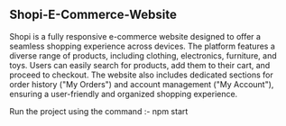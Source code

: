 ## Shopi-E-Commerce-Website
Shopi is a fully responsive e-commerce website designed to offer a seamless shopping experience across devices. The platform features a diverse range of products, including clothing, electronics, furniture, and toys. Users can easily search for products, add them to their cart, and proceed to checkout. The website also includes dedicated sections for order history ("My Orders") and account management ("My Account"), ensuring a user-friendly and organized shopping experience.

Run the project using the command :- npm start

